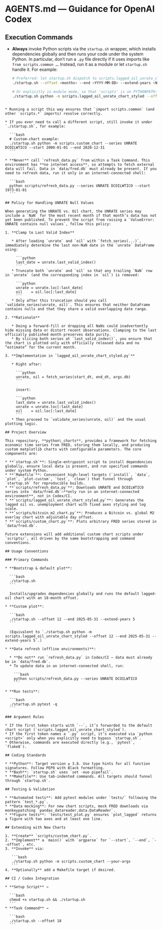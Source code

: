 # AGENTS.md — Guidance for OpenAI Codex

## Execution Commands
- **Always** invoke Python scripts via the `startup.sh` wrapper, which installs dependencies globally and then runs your code under the system Python. In particular, don’t run a `.py` file directly if it uses imports like `from scripts.common …`. Instead, run it as a module or let `startup.sh` handle it. For example:

  ```bash
  # Preferred: let startup.sh dispatch to scripts.lagged_oil_unrate_chart_styled
  ./startup.sh --offset <months> --end <YYYY-MM-DD> --extend-years <N>

  # Or explicitly in module mode, so that 'scripts' is on PYTHONPATH:
  ./startup.sh python -m scripts.lagged_oil_unrate_chart_styled --offset <months> --end <YYYY-MM-DD> --extend-years <N>
````

* Running a script this way ensures that `import scripts.common` (and other `scripts.*` imports) resolve correctly.

* If you ever need to call a different script, still invoke it under `./startup.sh`, for example:

  ```bash
  # Custom-chart example:
  ./startup.sh python -m scripts.custom_chart --series UNRATE DCOILWTICO --start 2000-01-01 --end 2020-12-31
  ```

* **Never** call `refresh_data.py` from within a Task Command. This environment has **no internet access**, so attempts to fetch external data will fail. Data in `data/fred.db` must already be present. If you need to refresh data, run it only in an internet-connected shell:

  ```bash
  python scripts/refresh_data.py --series UNRATE DCOILWTICO --start 1973-01-01
  ```

## Policy for Handling UNRATE Null Values

When generating the UNRATE vs. Oil chart, the UNRATE series may include a `NaN` for the most recent month if that month’s data has not yet been published. To prevent the script from raising a `ValueError: UNRATE contains null values`, follow this policy:

1. **Clamp to Last Valid Index**

   * After loading `unrate` and `oil` with `fetch_series(...)`, immediately determine the last non-NaN date in the `unrate` DataFrame using:

     ```python
     last_date = unrate.last_valid_index()
     ```
   * Truncate both `unrate` and `oil` so that any trailing `NaN` row in `unrate` (and the corresponding index in `oil`) is removed:

     ```python
     unrate = unrate.loc[:last_date]
     oil    = oil.loc[:last_date]
     ```
   * Only after this truncation should you call `validate_series(unrate, oil)`. This ensures that neither DataFrame contains nulls and that they share a valid overlapping date range.

2. **Rationale**

   * Doing a forward-fill or dropping all NaNs could inadvertently hide missing data or distort recent observations. Clamping to the last officially published month preserves data purity.
   * By slicing both series at `last_valid_index()`, you ensure that the chart is plotted only with officially released data and no “estimate” for the current month.

3. **Implementation in `lagged_oil_unrate_chart_styled.py`**

   * Right after:

     ```python
     unrate, oil = fetch_series(start_dt, end_dt, args.db)
     ```

     insert:

     ```python
     last_date = unrate.last_valid_index()
     unrate = unrate.loc[:last_date]
     oil    = oil.loc[:last_date]
     ```
   * Then proceed to `validate_series(unrate, oil)` and the usual plotting logic.

## Project Overview

This repository, **python\_charts**, provides a framework for fetching economic time series from FRED, storing them locally, and producing custom matplotlib charts with configurable parameters. The core components are:

* **`startup.sh`**: Single‐entrypoint script to install dependencies globally, ensure local data is present, and run specified commands under system Python.
* **`Makefile`**: Convenient high‐level targets (`install`, `data`, `plot`, `plot‐custom`, `test`, `clean`) that funnel through `startup.sh` for reproducible builds.
* **`scripts/refresh_data.py`**: Downloads UNRATE and DCOILWTICO series into `data/fred.db`—**only run in an internet-connected environment**, not in Codex/CI.
* **`scripts/lagged_oil_unrate_chart_styled.py`**: Generates the lagged oil vs. unemployment chart with fixed axes styling and log scale.
* **`scripts/bitcoin_m2_chart.py`**: Produces a Bitcoin vs. global M2 overlay chart with adjustable day offset.
* **`scripts/custom_chart.py`**: Plots arbitrary FRED series stored in `data/fred.db`.

Future extensions will add additional custom chart scripts under `scripts/`, all driven by the same bootstrapping and command conventions.

## Usage Conventions

### Primary Commands

* **Bootstrap & default plot**:

  ```bash
  ./startup.sh
  ```

  Installs/upgrades dependencies globally and runs the default lagged-oil chart with an 18-month offset.

* **Custom plot**:

  ```bash
  ./startup.sh --offset 12 --end 2025-05-31 --extend-years 5
  ```

  (Equivalent to `./startup.sh python -m scripts.lagged_oil_unrate_chart_styled --offset 12 --end 2025-05-31 --extend-years 5`.)

* **Data refresh (offline environments)**:

  * **Do not** run `refresh_data.py` in Codex/CI — data must already be in `data/fred.db`.
  * To update data in an internet-connected shell, run:

    ```bash
    python scripts/refresh_data.py --series UNRATE DCOILWTICO
    ```

* **Run tests**:

  ```bash
  ./startup.sh pytest -q
  ```

### Argument Rules

* If the first token starts with `--`, it’s forwarded to the default chart script (`scripts.lagged_oil_unrate_chart_styled`).
* If the first token names a `.py` script, it’s executed via `python <script>` only when you explicitly need to bypass `startup.sh`.
* Otherwise, commands are executed directly (e.g., `pytest`, `flake8`).

## Coding Standards

* **Python**: Target version ≥ 3.8. Use type hints for all function signatures. Follow PEP8 with Black formatting.
* **Bash**: `startup.sh` uses `set -euo pipefail`.
* **Makefile**: Use tab-indented commands. All targets should funnel through `startup.sh`.

## Testing & Validation

* **Automated tests**: Add pytest modules under `tests/` following the pattern `test_*.py`.
* **Data mocking**: For new chart scripts, mock FRED downloads via monkeypatching `pandas_datareader.data.DataReader`.
* **Figure tests**: `tests/test_plot.py` ensures `plot_lagged` returns a figure with two axes and at least one line.

## Extending with New Charts

1. **Create** `scripts/custom_chart.py`.
2. **Implement** a `main()` with `argparse` for `--start`, `--end`, `--offset`, etc.
3. **Invoke** via:

   ```bash
   ./startup.sh python -m scripts.custom_chart --your-args
   ```
4. **Optionally** add a Makefile target if desired.

## CI / Codex Integration

* **Setup Script** →

  ```bash
  chmod +x startup.sh && ./startup.sh
  ```
* **Task Command** →

  ```bash
  ./startup.sh --offset 18
  ```